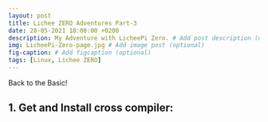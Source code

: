 ```yaml
---
layout: post
title: Lichee ZERO Adventures Part-3
date: 28-05-2021 18:00:00 +0200
description: My Adventure with LicheePi Zero. # Add post description (optional)
img: LicheePi-Zero-page.jpg # Add image post (optional)
fig-caption: # Add figcaption (optional)
tags: [Linux, Lichee ZERO]
---
```


Back to the Basic!  

## 1. Get and Install cross compiler:

